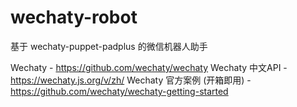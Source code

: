 # wechaty-robot

基于 wechaty-puppet-padplus 的微信机器人助手

  Wechaty - https://github.com/wechaty/wechaty
  Wechaty 中文API - https://wechaty.js.org/v/zh/
  Wechaty 官方案例 (开箱即用) - https://github.com/wechaty/wechaty-getting-started